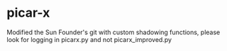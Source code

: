 # picar-x

Modified the Sun Founder's git with custom shadowing functions, please look for logging in picarx.py and not picarx_improved.py
